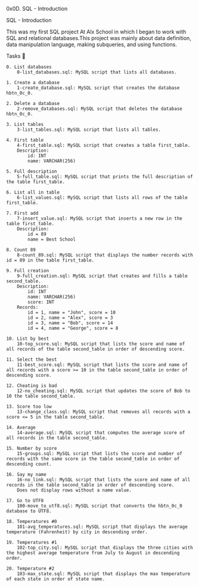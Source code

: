 0x0D. SQL - Introduction

SQL - Introduction

This was my first SQL project At Alx School in which I began to work with SQL and relational databases.This project was mainly about data definition, data manipulation language, making subqueries, and using functions.

Tasks 📃

    0. List databases
        0-list_databases.sql: MySQL script that lists all databases.

    1. Create a database
        1-create_database.sql: MySQL script that creates the database hbtn_0c_0.

    2. Delete a database
        2-remove_databases.sql: MySQL script that deletes the database hbtn_0c_0.

    3. List tables
        3-list_tables.sql: MySQL script that lists all tables.

    4. First table
        4-first_table.sql: MySQL script that creates a table first_table.
        Description:
            id: INT
            name: VARCHAR(256)

    5. Full description
        5-full_table.sql: MySQL script that prints the full description of the table first_table.

    6. List all in table
        6-list_values.sql: MySQL script that lists all rows of the table first_table.

    7. First add
        7-insert_value.sql: MySQL script that inserts a new row in the table first_table.
        Description:
            id = 89
            name = Best School

    8. Count 89
        8-count_89.sql: MySQL script that displays the number records with id = 89 in the table first_table.

    9. Full creation
        9-full_creation.sql: MySQL script that creates and fills a table second_table.
        Description:
            id: INT
            name: VARCHAR(256)
            score: INT
        Records:
            id = 1, name = "John", score = 10
            id = 2, name = "Alex", score = 3
            id = 3, name = "Bob", score = 14
            id = 4, name = "George", score = 8

    10. List by best
        10-top_score.sql: MySQL script that lists the score and name of all records of the table second_table in order of descending score.

    11. Select the best
        11-best_score.sql: MySQL script that lists the score and name of all records with a score >= 10 in the table second_table in order of descending score.

    12. Cheating is bad
        12-no_cheating.sql: MySQL script that updates the score of Bob to 10 the table second_table.

    13. Score too low
        13-change_class.sql: MySQL script that removes all records with a score <= 5 in the table second_table.

    14. Average
        14-average.sql: MySQL script that computes the average score of all records in the table second_table.

    15. Number by score
        15-groups.sql: MySQL script that lists the score and number of records with the same score in the table second_table in order of descending count.

    16. Say my name
        16-no_link.sql: MySQL script that lists the score and name of all records in the table second_table in order of descending score.
        Does not display rows without a name value.

    17. Go to UTF8
        100-move_to_utf8.sql: MySQL script that converts the hbtn_0c_0 database to UTF8.

    18. Temperatures #0
        101-avg_temperatures.sql: MySQL script that displays the average temperature (Fahrenheit) by city in descending order.

    19. Temperatures #1
        102-top_city.sql: MySQL script that displays the three cities with the highest average temperature from July to August in descending order.

    20. Temperature #2
        103-max_state.sql: MySQL script that displays the max temperature of each state in order of state name.
